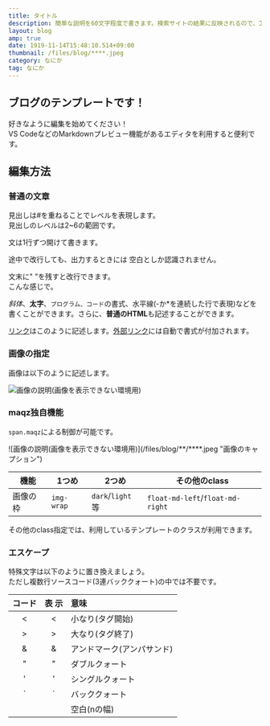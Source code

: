 ```yaml
---
title: タイトル
description: 簡単な説明を60文字程度で書きます。検索サイトの結果に反映されるので、工夫しましょう。
layout: blog
amp: true
date: 1919-11-14T15:48:10.514+09:00
thumbnail: /files/blog/****.jpeg
category: なにか
tag: なにか
---
```


## ブログのテンプレートです！

好きなように編集を始めてください！  
VS CodeなどのMarkdownプレビュー機能があるエディタを利用すると便利です。



## 編集方法

### 普通の文章

見出しは#を重ねることでレベルを表現します。  
見出しのレベルは2~6の範囲です。

文は1行ずつ開けて書きます。

途中で改行しても、出力するときには
空白としか認識されません。

文末に"  "を残すと改行できます。  
こんな感じで。

*斜*_体_、**太**__字__、`プログラム、コード`の書式、水平線(-か*を連続した行で表現)などを書くことができます。さらに、<b>普通のHTML</b>も記述することができます。

[リンク](../hoge/)はこのように記述します。[外部リンク](https://example.com)には自動で書式が付加されます。



### 画像の指定

画像は以下のように記述します。

![画像の説明(画像を表示できない環境用)](/files/blog/**/****.jpeg)



### maqz独自機能

`span.maqz`による制御が可能です。

<span class="maqz maqz-img-wrap-light float-md-left">
![画像の説明(画像を表示できない環境用)](/files/blog/**/****.jpeg "画像のキャプション")
</span>

| 機能     | 1つめ     | 2つめ          | その他のclass                  |
|----------|-----------|----------------|--------------------------------|
|画像の枠  |`img-wrap` |`dark`/`light`等|`float-md-left`/`float-md-right`|

その他のclass指定では、利用しているテンプレートのクラスが利用できます。



### エスケープ

特殊文字は以下のように置き換えましょう。  
ただし複数行ソースコード(3連バッククォート)の中では不要です。

| コード |表 示| 意味                       |
|:------:|:---:|:---------------------------|
|&lt;    |  <  |小なり(タグ開始)            |
|&gt;    |  >  |大なり(タグ終了)            |
|&amp;   |  &  |アンドマーク(アンパサンド)  |
|&quot;  |  "  |ダブルクォート              |
|&#39;   |  '  |シングルクォート            |
|&#x60;  |  `  |バッククォート              |
|&nbsp;  |     |空白(nの幅)                 |